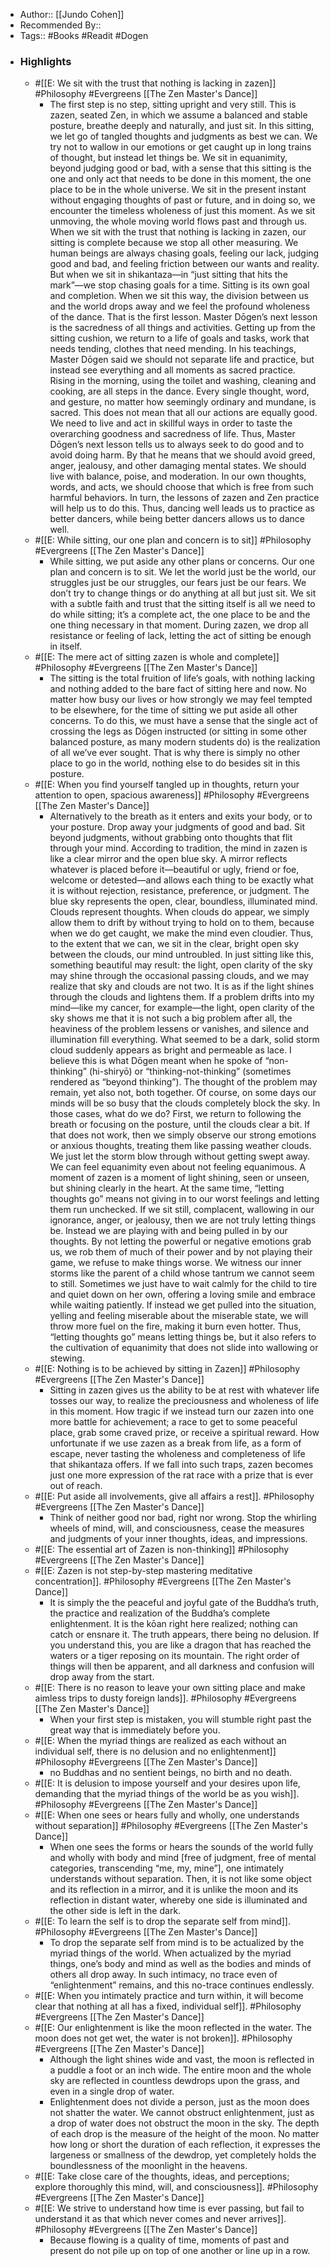 - Author:: [[Jundo Cohen]]
- Recommended By::
- Tags:: #Books #Readit #Dogen
- ### Highlights
    - #[[E: We sit with the trust that nothing is lacking in zazen]] #Philosophy #Evergreens [[The Zen Master's Dance]]
        - The first step is no step, sitting upright and very still. This is zazen, seated Zen, in which we assume a balanced and stable posture, breathe deeply and naturally, and just sit. In this sitting, we let go of tangled thoughts and judgments as best we can. We try not to wallow in our emotions or get caught up in long trains of thought, but instead let things be. We sit in equanimity, beyond judging good or bad, with a sense that this sitting is the one and only act that needs to be done in this moment, the one place to be in the whole universe. We sit in the present instant without engaging thoughts of past or future, and in doing so, we encounter the timeless wholeness of just this moment. As we sit unmoving, the whole moving world flows past and through us. When we sit with the trust that nothing is lacking in zazen, our sitting is complete because we stop all other measuring. We human beings are always chasing goals, feeling our lack, judging good and bad, and feeling friction between our wants and reality. But when we sit in shikantaza—in “just sitting that hits the mark”—we stop chasing goals for a time. Sitting is its own goal and completion. When we sit this way, the division between us and the world drops away and we feel the profound wholeness of the dance. That is the first lesson. Master Dōgen’s next lesson is the sacredness of all things and activities. Getting up from the sitting cushion, we return to a life of goals and tasks, work that needs tending, clothes that need mending. In his teachings, Master Dōgen said we should not separate life and practice, but instead see everything and all moments as sacred practice. Rising in the morning, using the toilet and washing, cleaning and cooking, are all steps in the dance. Every single thought, word, and gesture, no matter how seemingly ordinary and mundane, is sacred. This does not mean that all our actions are equally good. We need to live and act in skillful ways in order to taste the overarching goodness and sacredness of life. Thus, Master Dōgen’s next lesson tells us to always seek to do good and to avoid doing harm. By that he means that we should avoid greed, anger, jealousy, and other damaging mental states. We should live with balance, poise, and moderation. In our own thoughts, words, and acts, we should choose that which is free from such harmful behaviors. In turn, the lessons of zazen and Zen practice will help us to do this. Thus, dancing well leads us to practice as better dancers, while being better dancers allows us to dance well. 
    - #[[E: While sitting, our one plan and concern is to sit]] #Philosophy #Evergreens [[The Zen Master's Dance]]
        - While sitting, we put aside any other plans or concerns. Our one plan and concern is to sit. We let the world just be the world, our struggles just be our struggles, our fears just be our fears. We don’t try to change things or do anything at all but just sit. We sit with a subtle faith and trust that the sitting itself is all we need to do while sitting; it’s a complete act, the one place to be and the one thing necessary in that moment. During zazen, we drop all resistance or feeling of lack, letting the act of sitting be enough in itself. 
    - #[[E: The mere act of sitting zazen is whole and complete]] #Philosophy #Evergreens [[The Zen Master's Dance]] 
        - The sitting is the total fruition of life’s goals, with nothing lacking and nothing added to the bare fact of sitting here and now. No matter how busy our lives or how strongly we may feel tempted to be elsewhere, for the time of sitting we put aside all other concerns. To do this, we must have a sense that the single act of crossing the legs as Dōgen instructed (or sitting in some other balanced posture, as many modern students do) is the realization of all we’ve ever sought. That is why there is simply no other place to go in the world, nothing else to do besides sit in this posture. 
    - #[[E: When you find yourself tangled up in thoughts, return your attention to open, spacious awareness]] #Philosophy #Evergreens [[The Zen Master's Dance]] 
        - Alternatively to the breath as it enters and exits your body, or to your posture. Drop away your judgments of good and bad. Sit beyond judgments, without grabbing onto thoughts that flit through your mind. According to tradition, the mind in zazen is like a clear mirror and the open blue sky. A mirror reflects whatever is placed before it—beautiful or ugly, friend or foe, welcome or detested—and allows each thing to be exactly what it is without rejection, resistance, preference, or judgment. The blue sky represents the open, clear, boundless, illuminated mind. Clouds represent thoughts. When clouds do appear, we simply allow them to drift by without trying to hold on to them, because when we do get caught, we make the mind even cloudier. Thus, to the extent that we can, we sit in the clear, bright open sky between the clouds, our mind untroubled. In just sitting like this, something beautiful may result: the light, open clarity of the sky may shine through the occasional passing clouds, and we may realize that sky and clouds are not two. It is as if the light shines through the clouds and lightens them. If a problem drifts into my mind—like my cancer, for example—the light, open clarity of the sky shows me that it is not such a big problem after all, the heaviness of the problem lessens or vanishes, and silence and illumination fill everything. What seemed to be a dark, solid storm cloud suddenly appears as bright and permeable as lace. I believe this is what Dōgen meant when he spoke of “non-thinking” (hi-shiryō) or “thinking-not-thinking” (sometimes rendered as “beyond thinking”). The thought of the problem may remain, yet also not, both together. Of course, on some days our minds will be so busy that the clouds completely block the sky. In those cases, what do we do? First, we return to following the breath or focusing on the posture, until the clouds clear a bit. If that does not work, then we simply observe our strong emotions or anxious thoughts, treating them like passing weather clouds. We just let the storm blow through without getting swept away. We can feel equanimity even about not feeling equanimous. A moment of zazen is a moment of light shining, seen or unseen, but shining clearly in the heart. At the same time, “letting thoughts go” means not giving in to our worst feelings and letting them run unchecked. If we sit still, complacent, wallowing in our ignorance, anger, or jealousy, then we are not truly letting things be. Instead we are playing with and being pulled in by our thoughts. By not letting the powerful or negative emotions grab us, we rob them of much of their power and by not playing their game, we refuse to make things worse. We witness our inner storms like the parent of a child whose tantrum we cannot seem to still. Sometimes we just have to wait calmly for the child to tire and quiet down on her own, offering a loving smile and embrace while waiting patiently. If instead we get pulled into the situation, yelling and feeling miserable about the miserable state, we will throw more fuel on the fire, making it burn even hotter. Thus, “letting thoughts go” means letting things be, but it also refers to the cultivation of equanimity that does not slide into wallowing or stewing. 
    - #[[E: Nothing is to be achieved by sitting in Zazen]] #Philosophy #Evergreens [[The Zen Master's Dance]]
        - Sitting in zazen gives us the ability to be at rest with whatever life tosses our way, to realize the preciousness and wholeness of life in this moment. How tragic if we instead turn our zazen into one more battle for achievement; a race to get to some peaceful place, grab some craved prize, or receive a spiritual reward. How unfortunate if we use zazen as a break from life, as a form of escape, never tasting the wholeness and completeness of life that shikantaza offers. If we fall into such traps, zazen becomes just one more expression of the rat race with a prize that is ever out of reach. 
    - #[[E: Put aside all involvements, give all affairs a rest]]. #Philosophy #Evergreens [[The Zen Master's Dance]]
        - Think of neither good nor bad, right nor wrong. Stop the whirling wheels of mind, will, and consciousness, cease the measures and judgments of your inner thoughts, ideas, and impressions. 
    - #[[E: The essential art of Zazen is non-thinking]] #Philosophy #Evergreens [[The Zen Master's Dance]]
    - #[[E: Zazen is not step-by-step mastering meditative concentration]]. #Philosophy #Evergreens [[The Zen Master's Dance]]
        - It is simply the the peaceful and joyful gate of the Buddha’s truth, the practice and realization of the Buddha’s complete enlightenment. It is the kōan right here realized; nothing can catch or ensnare it. The truth appears, there being no delusion. If you understand this, you are like a dragon that has reached the waters or a tiger reposing on its mountain. The right order of things will then be apparent, and all darkness and confusion will drop away from the start. 
    - #[[E: There is no reason to leave your own sitting place and make aimless trips to dusty foreign lands]]. #Philosophy #Evergreens [[The Zen Master's Dance]]
        - When your first step is mistaken, you will stumble right past the great way that is immediately before you. 
    - #[[E: When the myriad things are realized as each without an individual self, there is no delusion and no enlightenment]] #Philosophy #Evergreens [[The Zen Master's Dance]] 
        - no Buddhas and no sentient beings, no birth and no death. 
    - #[[E: It is delusion to impose yourself and your desires upon life, demanding that the myriad things of the world be as you wish]]. #Philosophy #Evergreens [[The Zen Master's Dance]]
    - #[[E: When one sees or hears fully and wholly, one understands without separation]] #Philosophy #Evergreens [[The Zen Master's Dance]]
        - When one sees the forms or hears the sounds of the world fully and wholly with body and mind [free of judgment, free of mental categories, transcending “me, my, mine”], one intimately understands without separation. Then, it is not like some object and its reflection in a mirror, and it is unlike the moon and its reflection in distant water, whereby one side is illuminated and the other side is left in the dark. 
    - #[[E: To learn the self is to drop the separate self from mind]]. #Philosophy #Evergreens [[The Zen Master's Dance]]
        - To drop the separate self from mind is to be actualized by the myriad things of the world. When actualized by the myriad things, one’s body and mind as well as the bodies and minds of others all drop away. In such intimacy, no trace even of “enlightenment” remains, and this no-trace continues endlessly. 
    - #[[E: When you intimately practice and turn within, it will become clear that nothing at all has a fixed, individual self]]. #Philosophy #Evergreens [[The Zen Master's Dance]]
    - #[[E: Our enlightenment is like the moon reflected in the water. The moon does not get wet, the water is not broken]]. #Philosophy #Evergreens [[The Zen Master's Dance]]
        - Although the light shines wide and vast, the moon is reflected in a puddle a foot or an inch wide. The entire moon and the whole sky are reflected in countless dewdrops upon the grass, and even in a single drop of water. 
        - Enlightenment does not divide a person, just as the moon does not shatter the water. We cannot obstruct enlightenment, just as a drop of water does not obstruct the moon in the sky. The depth of each drop is the measure of the height of the moon. No matter how long or short the duration of each reflection, it expresses the largeness or smallness of the dewdrop, yet completely holds the boundlessness of the moonlight in the heavens. 
    - #[[E: Take close care of the thoughts, ideas, and perceptions; explore thoroughly this mind, will, and consciousness]]. #Philosophy #Evergreens [[The Zen Master's Dance]]
    - #[[E: We strive to understand how time is ever passing, but fail to understand it as that which never comes and never arrives]]. #Philosophy #Evergreens [[The Zen Master's Dance]]
        - Because flowing is a quality of time, moments of past and present do not pile up on top of one another or line up in a row. 
